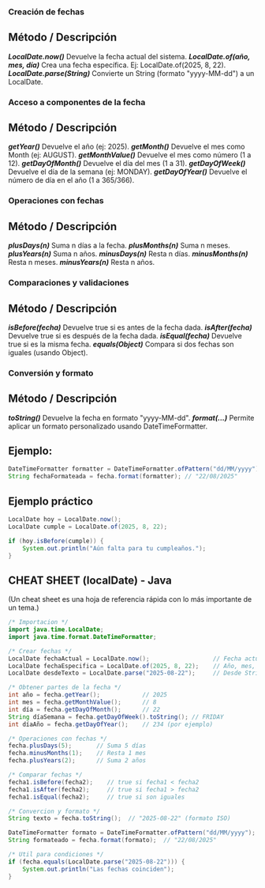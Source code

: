 ### Creación de fechas
Método / Descripción
--------------------
***LocalDate.now()***	              Devuelve la fecha actual del sistema.
***LocalDate.of(año, mes, día)***	  Crea una fecha específica. Ej: LocalDate.of(2025, 8, 22).
***LocalDate.parse(String)***	      Convierte un String (formato "yyyy-MM-dd") a un LocalDate.

### Acceso a componentes de la fecha
Método / Descripción
-------------------
***getYear()***	        Devuelve el año (ej: 2025).
***getMonth()***	    Devuelve el mes como Month (ej: AUGUST).
***getMonthValue()***	Devuelve el mes como número (1 a 12).
***getDayOfMonth()***	Devuelve el día del mes (1 a 31).
***getDayOfWeek()***	Devuelve el día de la semana (ej: MONDAY).
***getDayOfYear()***	Devuelve el número de día en el año (1 a 365/366).

### Operaciones con fechas
Método / Descripción
-------------------
***plusDays(n)***	    Suma n días a la fecha.
***plusMonths(n)***	    Suma n meses.
***plusYears(n)***	    Suma n años.
***minusDays(n)***	    Resta n días.
***minusMonths(n)***	Resta n meses.
***minusYears(n)***	    Resta n años.

### Comparaciones y validaciones
Método / Descripción
-------------------
***isBefore(fecha)***	Devuelve true si es antes de la fecha dada.
***isAfter(fecha)***	Devuelve true si es después de la fecha dada.
***isEqual(fecha)***	Devuelve true si es la misma fecha.
***equals(Object)***	Compara si dos fechas son iguales (usando Object).

### Conversión y formato
Método / Descripción
--------------------
***toString()***	Devuelve la fecha en formato "yyyy-MM-dd".
***format(...)***	Permite aplicar un formato personalizado usando DateTimeFormatter.

Ejemplo:
--------
~~~java
DateTimeFormatter formatter = DateTimeFormatter.ofPattern("dd/MM/yyyy");
String fechaFormateada = fecha.format(formatter); // "22/08/2025"
~~~

Ejemplo práctico
----------------
~~~java
LocalDate hoy = LocalDate.now();
LocalDate cumple = LocalDate.of(2025, 8, 22);

if (hoy.isBefore(cumple)) {
    System.out.println("Aún falta para tu cumpleaños.");
}
~~~

## CHEAT SHEET (localDate) - Java
(Un cheat sheet es una hoja de referencia rápida con lo más importante de un tema.)
~~~java
/* Importacion */
import java.time.LocalDate;
import java.time.format.DateTimeFormatter;

/* Crear fechas */
LocalDate fechaActual = LocalDate.now();                  // Fecha actual
LocalDate fechaEspecifica = LocalDate.of(2025, 8, 22);    // Año, mes, día
LocalDate desdeTexto = LocalDate.parse("2025-08-22");     // Desde String ISO

/* Obtener partes de la fecha */
int año = fecha.getYear();            // 2025
int mes = fecha.getMonthValue();      // 8
int día = fecha.getDayOfMonth();      // 22
String díaSemana = fecha.getDayOfWeek().toString(); // FRIDAY
int díaAño = fecha.getDayOfYear();    // 234 (por ejemplo)

/* Operaciones con fechas */
fecha.plusDays(5);       // Suma 5 días
fecha.minusMonths(1);    // Resta 1 mes
fecha.plusYears(2);      // Suma 2 años

/* Comparar fechas */
fecha1.isBefore(fecha2);    // true si fecha1 < fecha2
fecha1.isAfter(fecha2);     // true si fecha1 > fecha2
fecha1.isEqual(fecha2);     // true si son iguales

/* Convercion y formato */
String texto = fecha.toString();  // "2025-08-22" (formato ISO)

DateTimeFormatter formato = DateTimeFormatter.ofPattern("dd/MM/yyyy");
String formateado = fecha.format(formato);  // "22/08/2025"

/* Util para condiciones */
if (fecha.equals(LocalDate.parse("2025-08-22"))) {
    System.out.println("Las fechas coinciden");
}
~~~